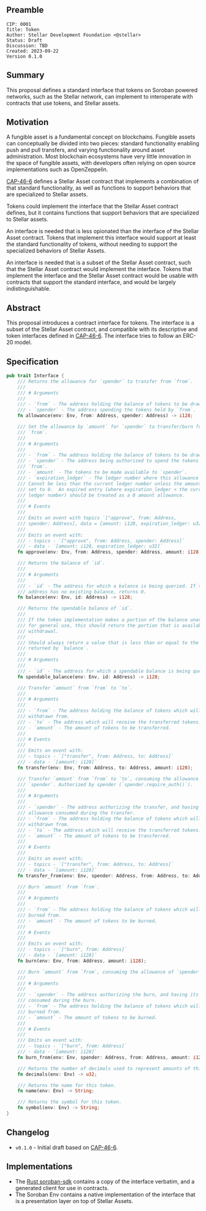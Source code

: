 ## Preamble

```
CIP: 0001
Title: Token
Author: Stellar Development Foundation <@stellar>
Status: Draft
Discussion: TBD
Created: 2023-09-22
Version 0.1.0
```

## Summary

This proposal defines a standard interface that tokens on Soroban powered
networks, such as the Stellar network, can implement to interoperate with
contracts that use tokens, and Stellar assets.

## Motivation

A fungible asset is a fundamental concept on blockchains. Fungible assets can
conceptually be divided into two pieces: standard functionality enabling push
and pull transfers, and varying functionality around asset administration. Most
blockchain ecosystems have very little innovation in the space of fungible
assets, with developers often relying on open source implementations such as
OpenZeppelin.

[CAP-46-6] defines a Stellar Asset contract that implements a combination of
that standard functionality, as well as functions to support behaviors that are
specialized to Stellar assets.

Tokens could implement the interface that the Stellar Asset contract defines, but it contains functions that support behaviors that are specialized to Stellar assets.

An interface is needed that is less opionated than the interface of the Stellar
Asset contract. Tokens that implement this interface would support at least the
standard functionality of tokens, without needing to support the specialized
behaviors of Stellar Assets.

An interface is needed that is a subset of the Stellar Asset contract, such that
the Stellar Asset contract would implement the interface. Tokens that implement
the interface and the Stellar Asset contract would be usable with contracts that
support the standard interface, and would be largely indistinguishable.

[CAP-46-6]: ../core/CAP-0046-06.md

## Abstract

This proposal introduces a contract interface for tokens. The interface is a
subset of the Stellar Asset contract, and compatible with its descriptive and
token interfaces defined in [CAP-46-6]. The interface tries to follow an ERC-20
model.

## Specification

```rust
pub trait Interface {
    /// Returns the allowance for `spender` to transfer from `from`.
    ///
    /// # Arguments
    ///
    /// - `from` - The address holding the balance of tokens to be drawn from.
    /// - `spender` - The address spending the tokens held by `from`.
    fn allowance(env: Env, from: Address, spender: Address) -> i128;

    /// Set the allowance by `amount` for `spender` to transfer/burn from
    /// `from`.
    ///
    /// # Arguments
    ///
    /// - `from` - The address holding the balance of tokens to be drawn from.
    /// - `spender` - The address being authorized to spend the tokens held by
    /// `from`.
    /// - `amount` - The tokens to be made available to `spender`.
    /// - `expiration_ledger` - The ledger number where this allowance expires.
    /// Cannot be less than the current ledger number unless the amount is being
    /// set to 0.  An expired entry (where expiration_ledger < the current
    /// ledger number) should be treated as a 0 amount allowance.
    ///
    /// # Events
    ///
    /// Emits an event with topics `["approve", from: Address,
    /// spender: Address], data = [amount: i128, expiration_ledger: u32]`
    ///
    /// Emits an event with:
    /// - topics - `["approve", from: Address, spender: Address]`
    /// - data - `[amount: i128, expiration_ledger: u32]`
    fn approve(env: Env, from: Address, spender: Address, amount: i128, expiration_ledger: u32);

    /// Returns the balance of `id`.
    ///
    /// # Arguments
    ///
    /// - `id` - The address for which a balance is being queried. If the
    /// address has no existing balance, returns 0.
    fn balance(env: Env, id: Address) -> i128;

    /// Returns the spendable balance of `id`.
    ///
    /// If the token implementation makes a portion of the balance unavailable
    /// for general use, this should return the portion that is available for
    /// withdrawal.
    ///
    /// Should always return a value that is less than or equal to the amount
    /// returned by `balance`.
    ///
    /// # Arguments
    ///
    /// - `id` - The address for which a spendable balance is being queried.
    fn spendable_balance(env: Env, id: Address) -> i128;

    /// Transfer `amount` from `from` to `to`.
    ///
    /// # Arguments
    ///
    /// - `from` - The address holding the balance of tokens which will be
    /// withdrawn from.
    /// - `to` - The address which will receive the transferred tokens.
    /// - `amount` - The amount of tokens to be transferred.
    ///
    /// # Events
    ///
    /// Emits an event with:
    /// - topics - `["transfer", from: Address, to: Address]`
    /// - data - `[amount: i128]`
    fn transfer(env: Env, from: Address, to: Address, amount: i128);

    /// Transfer `amount` from `from` to `to`, consuming the allowance of
    /// `spender`. Authorized by spender (`spender.require_auth()`).
    ///
    /// # Arguments
    ///
    /// - `spender` - The address authorizing the transfer, and having its
    /// allowance consumed during the transfer.
    /// - `from` - The address holding the balance of tokens which will be
    /// withdrawn from.
    /// - `to` - The address which will receive the transferred tokens.
    /// - `amount` - The amount of tokens to be transferred.
    ///
    /// # Events
    ///
    /// Emits an event with:
    /// - topics - `["transfer", from: Address, to: Address]`
    /// - data - `[amount: i128]`
    fn transfer_from(env: Env, spender: Address, from: Address, to: Address, amount: i128);

    /// Burn `amount` from `from`.
    ///
    /// # Arguments
    ///
    /// - `from` - The address holding the balance of tokens which will be
    /// burned from.
    /// - `amount` - The amount of tokens to be burned.
    ///
    /// # Events
    ///
    /// Emits an event with:
    /// - topics - `["burn", from: Address]`
    /// - data - `[amount: i128]`
    fn burn(env: Env, from: Address, amount: i128);

    /// Burn `amount` from `from`, consuming the allowance of `spender`.
    ///
    /// # Arguments
    ///
    /// - `spender` - The address authorizing the burn, and having its allowance
    /// consumed during the burn.
    /// - `from` - The address holding the balance of tokens which will be
    /// burned from.
    /// - `amount` - The amount of tokens to be burned.
    ///
    /// # Events
    ///
    /// Emits an event with:
    /// - topics - `["burn", from: Address]`
    /// - data - `[amount: i128]`
    fn burn_from(env: Env, spender: Address, from: Address, amount: i128);

    /// Returns the number of decimals used to represent amounts of this token.
    fn decimals(env: Env) -> u32;

    /// Returns the name for this token.
    fn name(env: Env) -> String;

    /// Returns the symbol for this token.
    fn symbol(env: Env) -> String;
}
```

## Changelog

- `v0.1.0` - Initial draft based on [CAP-46-6].

## Implementations

- The [Rust soroban-sdk] contains a copy of the interface verbatim, and a
generated client for use in contracts.
- The Soroban Env contains a native implementation of the interface that is a
presentation layer on top of Stellar Assets.

[Rust soroban-sdk]: https://github.com/stellar/rs-soroban-sdk
